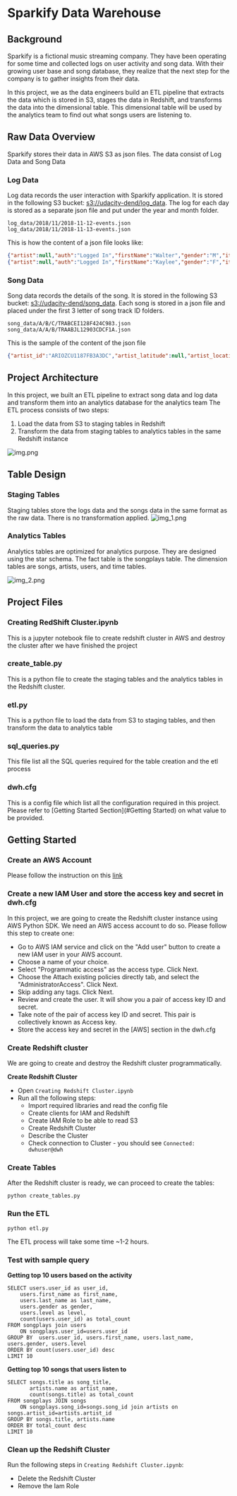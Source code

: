 # Sparkify Data Warehouse

## Background
Sparkify is a fictional music streaming company. They have been operating for some time and collected logs on user activity and song data. With their growing user base and song database, they realize that the next step for the company is to gather insights from their data.

In this project, we as the data engineers build an ETL pipeline that extracts the data which is stored in S3, stages the data in Redshift, and transforms the data into the dimensional table. This dimensional table will be used by the analytics team to find out what songs users are listening to.


## Raw Data Overview
Sparkify stores their data in AWS S3 as json files.
The data consist of Log Data and Song Data

### Log Data
Log data records the user interaction with Sparkify application. 
It is stored in the following S3 bucket: [s3://udacity-dend/log_data](s3://udacity-dend/log_data). The log for each day is stored as a separate json file and put under the year and month folder.
```
log_data/2018/11/2018-11-12-events.json
log_data/2018/11/2018-11-13-events.json
```
This is how the content of a json file looks like:
```json
{"artist":null,"auth":"Logged In","firstName":"Walter","gender":"M","itemInSession":0,"lastName":"Frye","length":null,"level":"free","location":"San Francisco-Oakland-Hayward, CA","method":"GET","page":"Home","registration":1540919166796.0,"sessionId":38,"song":null,"status":200,"ts":1541105830796,"userAgent":"\"Mozilla\/5.0 (Macintosh; Intel Mac OS X 10_9_4) AppleWebKit\/537.36 (KHTML, like Gecko) Chrome\/36.0.1985.143 Safari\/537.36\"","userId":"39"}
{"artist":null,"auth":"Logged In","firstName":"Kaylee","gender":"F","itemInSession":0,"lastName":"Summers","length":null,"level":"free","location":"Phoenix-Mesa-Scottsdale, AZ","method":"GET","page":"Home","registration":1540344794796.0,"sessionId":139,"song":null,"status":200,"ts":1541106106796,"userAgent":"\"Mozilla\/5.0 (Windows NT 6.1; WOW64) AppleWebKit\/537.36 (KHTML, like Gecko) Chrome\/35.0.1916.153 Safari\/537.36\"","userId":"8"}
```

### Song Data
Song data records the details of the song.
It is stored in the following S3 bucket: [s3://udacity-dend/song_data](s3://udacity-dend/song_data). Each song is stored in a json file and placed under the first 3 letter of song track ID folders.
```
song_data/A/B/C/TRABCEI128F424C983.json
song_data/A/A/B/TRAABJL12903CDCF1A.json
```
This is the sample of the content of the json file
```json
{"artist_id":"ARIOZCU1187FB3A3DC","artist_latitude":null,"artist_location":"Hamlet, NC","artist_longitude":null,"artist_name":"JOHN COLTRANE","duration":220.44689,"num_songs":1,"song_id":"SOCEMJV12A6D4F7667","title":"Giant Steps (Alternate Version_ Take 5_ Alternate)","year":0}
```


## Project Architecture
In this project, we built an ETL pipeline to extract song data and log data and transform them into an analytics database for the analytics team 
The ETL process consists of two steps:
1. Load the data from S3 to staging tables in Redshift
2. Transform the data from staging tables to analytics tables in the same Redshift instance

![img.png](architecture.png)

## Table Design
### Staging Tables
Staging tables store the logs data and the songs data in the same format as the raw data. There is no transformation applied.
![img_1.png](staging_tables.png)

### Analytics Tables
Analytics tables are optimized for analytics purpose. They are designed using the star schema. The fact table is the songplays table. The dimension tables are songs, artists, users, and time tables.

![img_2.png](analytics_tables.png)


## Project Files 

### Creating RedShift Cluster.ipynb
This is a jupyter notebook file to create redshift cluster in AWS and destroy the cluster after we have finished the project

### create_table.py
This is a python file to create the staging tables and the analytics tables in the Redshift cluster.

### etl.py
This is a python file to load the data from S3 to staging tables, and then transform the data to analytics table

### sql_queries.py
This file list all the SQL queries required for the table creation and the etl process

### dwh.cfg
This is a config file which list all the configuration required in this project. Please refer to [Getting Started Section](#Getting Started) on what value to be provided.


## Getting Started
### Create an AWS Account
Please follow the instruction on this [link](https://aws.amazon.com/premiumsupport/knowledge-center/create-and-activate-aws-account/)

### Create a new IAM User and store the access key and secret in dwh.cfg
In this project, we are going to create the Redshift cluster instance using AWS Python SDK. We need an AWS access account to do so. 
Please follow this step to create one:
- Go to AWS IAM service and click on the "Add user" button to create a new IAM user in your AWS account.
- Choose a name of your choice.
- Select "Programmatic access" as the access type. Click Next.
- Choose the Attach existing policies directly tab, and select the "AdministratorAccess". Click Next.
- Skip adding any tags. Click Next.
- Review and create the user. It will show you a pair of access key ID and secret.
- Take note of the pair of access key ID and secret. This pair is collectively known as Access key.
- Store the access key and secret in the [AWS] section in the dwh.cfg


### Create Redshift cluster
We are going to create and destroy the Redshift cluster programmatically.

**Create Redshift Cluster**
- Open `Creating Redshift Cluster.ipynb`
- Run all the following steps:
  - Import required libraries and read the config file
  - Create clients for IAM and Redshift
  - Create IAM Role to be able to read S3
  - Create Redshift Cluster
  - Describe the Cluster
  - Check connection to Cluster - you should see `Connected: dwhuser@dwh`
  

### Create Tables
After the Redshift cluster is ready, we can proceed to create the tables:
```commandline
python create_tables.py
```

### Run the ETL
```commandline
python etl.py
```
The ETL process will take some time ~1-2 hours.

### Test with sample query

**Getting top 10 users based on the activity**
```
SELECT users.user_id as user_id,
	users.first_name as first_name,
    users.last_name as last_name,
    users.gender as gender,
    users.level as level,
    count(users.user_id) as total_count
FROM songplays join users 
    ON songplays.user_id=users.user_id
GROUP BY  users.user_id, users.first_name, users.last_name, users.gender, users.level
ORDER BY count(users.user_id) desc 
LIMIT 10
```

**Getting top 10 songs that users listen to**
```commandline
SELECT songs.title as song_title,
       artists.name as artist_name, 
       count(songs.title) as total_count 
FROM songplays JOIN songs 
    ON songplays.song_id=songs.song_id join artists on songs.artist_id=artists.artist_id
GROUP BY songs.title, artists.name 
ORDER BY total_count desc 
LIMIT 10
```

### Clean up the Redshift Cluster

Run the following steps in `Creating Redshift Cluster.ipynb`:
- Delete the Redshift Cluster
- Remove the Iam Role